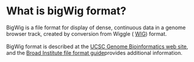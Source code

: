 # What is bigWig format?
<!-- pombase_categories: Data Submission and Formats -->

BigWig is a file format for display of dense, continuous data in a
genome browser track, created by conversion from Wiggle (
[WIG](/faqs/what-wig-format)) format.\
\
BigWig format is described at the [UCSC Genome Bioinformatics web
site](http://genome.ucsc.edu/goldenPath/help/bigWig.html), and the
[Broad Institute file format
guide](http://www.broadinstitute.org/software/igv/bigwig)provides
additional information.

